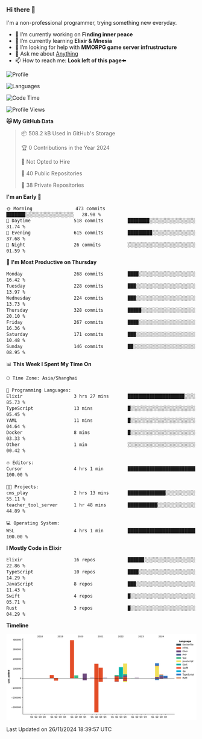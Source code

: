 ### Hi there 👋

I'm a non-professional programmer, trying something new everyday.

<!--
**dyzdyz010/dyzdyz010** is a ✨ _special_ ✨ repository because its `README.md` (this file) appears on your GitHub profile.
-->

- 🔭 I’m currently working on **Finding inner peace**
- 🌱 I’m currently learning **Elixir & Mnesia**
- 🤔 I’m looking for help with **MMORPG game server infrustructure**
- 💬 Ask me about [Anything](https://github.com/dyzdyz010/dyzdyz010/issues)
- 📫 How to reach me: **Look left of this page⬅️**

<!-- - 👯 I’m looking to collaborate on
- 😄 Pronouns: ...
- ⚡ Fun fact: ...
 -->
 
![Profile](https://github-readme-stats.vercel.app/api?username=dyzdyz010&count_private=true&show_icons=true&theme=dracula)

![Languages](https://github-readme-stats.vercel.app/api/top-langs/?username=dyzdyz010&layout=compact&theme=dracula)

<!--START_SECTION:waka-->
![Code Time](http://img.shields.io/badge/Code%20Time-1%2C837%20hrs%2021%20mins-blue)

![Profile Views](http://img.shields.io/badge/Profile%20Views-0-blue)

**🐱 My GitHub Data** 

> 📦 508.2 kB Used in GitHub's Storage 
 > 
> 🏆 0 Contributions in the Year 2024
 > 
> 🚫 Not Opted to Hire
 > 
> 📜 40 Public Repositories 
 > 
> 🔑 38 Private Repositories 
 > 
**I'm an Early 🐤** 

```text
🌞 Morning                473 commits         ███████░░░░░░░░░░░░░░░░░░   28.98 % 
🌆 Daytime                518 commits         ████████░░░░░░░░░░░░░░░░░   31.74 % 
🌃 Evening                615 commits         █████████░░░░░░░░░░░░░░░░   37.68 % 
🌙 Night                  26 commits          ░░░░░░░░░░░░░░░░░░░░░░░░░   01.59 % 
```
📅 **I'm Most Productive on Thursday** 

```text
Monday                   268 commits         ████░░░░░░░░░░░░░░░░░░░░░   16.42 % 
Tuesday                  228 commits         ███░░░░░░░░░░░░░░░░░░░░░░   13.97 % 
Wednesday                224 commits         ███░░░░░░░░░░░░░░░░░░░░░░   13.73 % 
Thursday                 328 commits         █████░░░░░░░░░░░░░░░░░░░░   20.10 % 
Friday                   267 commits         ████░░░░░░░░░░░░░░░░░░░░░   16.36 % 
Saturday                 171 commits         ███░░░░░░░░░░░░░░░░░░░░░░   10.48 % 
Sunday                   146 commits         ██░░░░░░░░░░░░░░░░░░░░░░░   08.95 % 
```


📊 **This Week I Spent My Time On** 

```text
🕑︎ Time Zone: Asia/Shanghai

💬 Programming Languages: 
Elixir                   3 hrs 27 mins       █████████████████████░░░░   85.73 % 
TypeScript               13 mins             █░░░░░░░░░░░░░░░░░░░░░░░░   05.45 % 
YAML                     11 mins             █░░░░░░░░░░░░░░░░░░░░░░░░   04.64 % 
Docker                   8 mins              █░░░░░░░░░░░░░░░░░░░░░░░░   03.33 % 
Other                    1 min               ░░░░░░░░░░░░░░░░░░░░░░░░░   00.42 % 

🔥 Editors: 
Cursor                   4 hrs 1 min         █████████████████████████   100.00 % 

🐱‍💻 Projects: 
cms_play                 2 hrs 13 mins       ██████████████░░░░░░░░░░░   55.11 % 
teacher_tool_server      1 hr 48 mins        ███████████░░░░░░░░░░░░░░   44.89 % 

💻 Operating System: 
WSL                      4 hrs 1 min         █████████████████████████   100.00 % 
```

**I Mostly Code in Elixir** 

```text
Elixir                   16 repos            ██████░░░░░░░░░░░░░░░░░░░   22.86 % 
TypeScript               10 repos            ████░░░░░░░░░░░░░░░░░░░░░   14.29 % 
JavaScript               8 repos             ███░░░░░░░░░░░░░░░░░░░░░░   11.43 % 
Swift                    4 repos             █░░░░░░░░░░░░░░░░░░░░░░░░   05.71 % 
Rust                     3 repos             █░░░░░░░░░░░░░░░░░░░░░░░░   04.29 % 
```



**Timeline**

![Lines of Code chart](https://raw.githubusercontent.com/dyzdyz010/dyzdyz010/master/assets/bar_graph.png)


 Last Updated on 26/11/2024 18:39:57 UTC
<!--END_SECTION:waka-->
